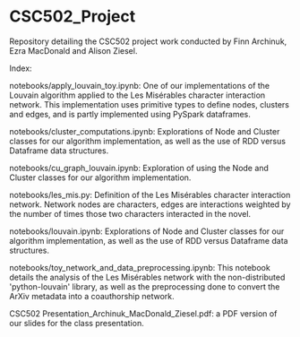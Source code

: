 # CSC502_Project
Repository detailing the CSC502 project work conducted by Finn Archinuk, Ezra MacDonald and Alison Ziesel.

Index:


notebooks/apply_louvain_toy.ipynb: One of our implementations of the Louvain algorithm applied to the Les Misérables character interaction network. This implementation uses primitive types to define nodes, clusters and edges, and is partly implemented using PySpark dataframes.

notebooks/cluster_computations.ipynb: Explorations of Node and Cluster classes for our algorithm implementation, as well as the use of RDD versus Dataframe data structures.

notebooks/cu_graph_louvain.ipynb: Exploration of using the  Node and Cluster classes for our algorithm implementation.

notebooks/les_mis.py: Definition of the Les Misérables character interaction network. Network nodes are characters, edges are interactions weighted by the number of times those two characters interacted in the novel.

notebooks/louvain.ipynb: Explorations of Node and Cluster classes for our algorithm implementation, as well as the use of RDD versus Dataframe data structures.

notebooks/toy_network_and_data_preprocessing.ipynb: This notebook details the analysis of the Les Misérables network with the non-distributed 'python-louvain' library, as well as the preprocessing done to convert the ArXiv metadata into a coauthorship network.

CSC502 Presentation_Archinuk_MacDonald_Ziesel.pdf: a PDF version of our slides for the class presentation.

